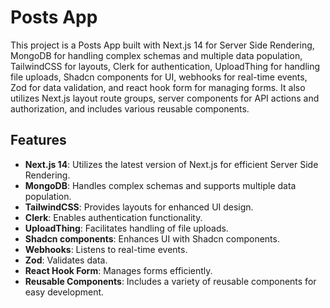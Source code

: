 # Posts App

This project is a Posts App built with Next.js 14 for Server Side Rendering, MongoDB for handling complex schemas and multiple data population, TailwindCSS for layouts, Clerk for authentication, UploadThing for handling file uploads, Shadcn components for UI, webhooks for real-time events, Zod for data validation, and react hook form for managing forms. It also utilizes Next.js layout route groups, server components for API actions and authorization, and includes various reusable components.

## Features

- **Next.js 14**: Utilizes the latest version of Next.js for efficient Server Side Rendering.
- **MongoDB**: Handles complex schemas and supports multiple data population.
- **TailwindCSS**: Provides layouts for enhanced UI design.
- **Clerk**: Enables authentication functionality.
- **UploadThing**: Facilitates handling of file uploads.
- **Shadcn components**: Enhances UI with Shadcn components.
- **Webhooks**: Listens to real-time events.
- **Zod**: Validates data.
- **React Hook Form**: Manages forms efficiently.
- **Reusable Components**: Includes a variety of reusable components for easy development.
